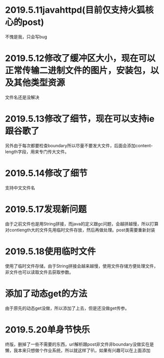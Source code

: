 # 2019.5.11javahttpd(目前仅支持火狐核心的post)  
不愧是我，只会写bug
# 2019.5.12修改了缓冲区大小，现在可以正常传输二进制文件的图片，安装包，以及其他类型资源
文件名还是没解决
# 2019.5.13修改了细节，现在可以支持ie跟谷歌了
另外由于每次都要检查boundary所以尽量不要发大文件，后面会添加content-length字段，用来专门传大文件。
# 2019.5.14修改了细节
支持中文文件名
# 2019.5.17发现新问题
由于之前文件也是用String拼接，而java的定义跟gc问题，会越拼越慢，所以打算对contlength大的文件先用临时文件存放，然后再做处理。post类需要重新封装
# 2019.5.18使用临时文件
使用了临时文件存储，由于String拼接会越来越慢，使用文件存储方便处理文件，非文件也可以读取文件去获取参数。
# 添加了动态get的方法
由于原先的动态get没做，所以添加了上去，但是还没做get传参。
# 2019.5.20单身节快乐
终版，删掉了一些不需要的东西，url解析跟post非文件非boundary没做实在是懒，我本来只想做个作业系统，所以就这样了叭，如果有兴趣可以在上面添加
